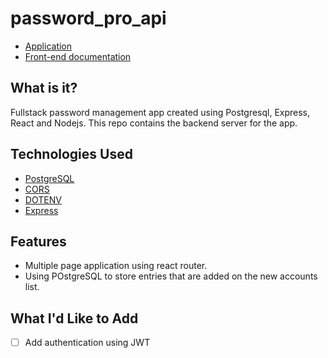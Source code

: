 # password_pro_api


* [Application](https://tcj-passwordpro.herokuapp.com/)
* [Front-end documentation](https://github.com/TCJohnson1/password_pro)

## What is it?
Fullstack password management app created using Postgresql, Express, React and Nodejs. This repo contains the backend server for the app.


## Technologies Used

* [PostgreSQL](https://www.postgresql.org/)
* [CORS](https://developer.mozilla.org/en-US/docs/Web/HTTP/CORS)
* [DOTENV](https://www.npmjs.com/package/dotenv)
* [Express](http://expressjs.com/en/api.html)


## Features
* Multiple page application using react router.
* Using POstgreSQL to store entries that are added on the new accounts list.


## What I'd Like to Add 
- [ ] Add authentication using JWT
